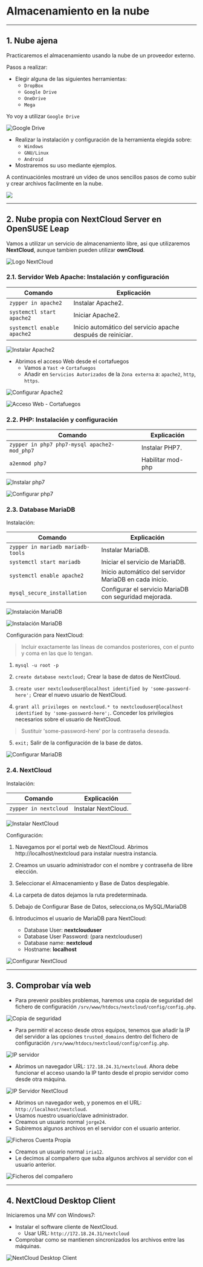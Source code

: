 
# Almacenamiento en la nube

---

## 1. Nube ajena

Practicaremos el almacenamiento usando la nube de un proveedor externo.

Pasos a realizar:
* Elegir alguna de las siguientes herramientas:
  * `DropBox`
  * `Google Drive`
  * `OneDrive`
  * `Mega`

Yo voy a utilizar `Google Drive`

![Google Drive](./images/google-drive.jpg)

* Realizar la instalación y configuración de la herramienta elegida sobre:
  * `Windows`
  * `GNU/Linux`
  * `Android`
* Mostraremos su uso mediante ejemplos.

A continuaciónles mostraré un vídeo de unos sencillos pasos de como subir y crear archivos facilmente en la nube.

![](./images/.png)

---

## 2. Nube propia con NextCloud Server en OpenSUSE Leap

Vamos a utilizar un servicio de almacenamiento libre, asi que utilizaremos **NextCloud**, aunque tambien pueden utilizar **ownCloud**.

![Logo NextCloud](./images/nextcloud.png)

### 2.1. Servidor Web Apache: Instalación y configuración

Comando | Explicación
------- | -----------
`zypper in apache2` | Instalar Apache2.
`systemctl start apache2` | Iniciar Apache2.
`systemctl enable apache2` | Inicio automático del servicio apache después de reiniciar.

![Instalar Apache2](./images/install-apache2.png)

* Abrimos el acceso Web desde el cortafuegos
  * Vamos a `Yast` -> `Cortafuegos`
  * Añadir en `Servicios Autorizados` de la `Zona externa` a: `apache2`, `http`, `https`.

![Configurar Apache2](./images/configure-apache2.png)

![Acceso Web - Cortafuegos](./images/cortafuegos.png)

### 2.2. PHP: Instalación y configuración

Comando | Explicación
------- | -----------
`zypper in php7 php7-mysql apache2-mod_php7` | Instalar PHP7.
`a2enmod php7` | Habilitar mod-php

![Instalar php7](./images/install-php7.png)

![Configurar php7](./images/configure-php7.png)

### 2.3. Database MariaDB

Instalación:

Comando | Explicación
------- | -----------
`zypper in mariadb mariadb-tools` | Instalar MariaDB.
`systemctl start mariadb` | Iniciar el servicio de MariaDB.
`systemctl enable apache2` | Inicio automático del servidor MariaDB en cada inicio.
`mysql_secure_installation` | Configurar el servicio MariaDB con seguridad mejorada.

![Instalación MariaDB](./images/install1-mariadb.png)

![Instalación MariaDB](./images/install2-mariadb.png)

Configuración para NextCloud:

> Incluir exactamente las líneas de comandos posteriores, con el punto y coma en las que lo tengan.

1. `mysql -u root -p`

2. `create database nextcloud;` Crear la base de datos de NextCloud.

3. `create user nextclouduser@localhost identified by 'some-password-here';` Crear el nuevo usuario de NextCloud.

4. `grant all privileges on nextcloud.* to nextclouduser@localhost identified by 'some-password-here';`. Conceder los privilegios necesarios sobre el usuario de NextCloud.

> Sustituir 'some-password-here' por la contraseña deseada.

5. `exit;` Salir de la configuración de la base de datos.

![Configurar MariaDB](./images/configure-mariadb.png)

### 2.4. NextCloud

Instalación:

Comando | Explicación
------- | -----------
`zypper in nextcloud` | Instalar NextCloud.

![Instalar NextCloud](./images/install-nextcloud.png)

Configuración:

1. Navegamos por el portal web de NextCloud. Abrimos http://localhost/nextcloud para instalar nuestra instancia.

2. Creamos un usuario administrador con el nombre y contraseña de libre elección.

3. Seleccionar el Almacenamiento y Base de Datos desplegable.

4. La carpeta de datos dejamos la ruta predeterminada.

5. Debajo de Configurar Base de Datos, selecciona,os MySQL/MariaDB

6. Introducimos el usuario de MariaDB para NextCloud:
    - Database User: **nextclouduser**
    - Database User Password: (para nextclouduser)
    - Database name: **nextcloud**
    - Hostname: **localhost**

![Configurar NextCloud](./images/configure-nextcloud.png)

---

## 3. Comprobar vía web

* Para prevenir posibles problemas, haremos una copia de seguridad del fichero de configuración `/srv/www/htdocs/nextcloud/config/config.php`.

![Copia de seguridad](./images/copia-fichero.png)

* Para permitir el acceso desde otros equipos, tenemos que añadir la IP del servidor a las opciones `trusted_domains` dentro del fichero de configuración `/srv/www/htdocs/nextcloud/config/config.php`.

![IP servidor](./images/ip-domains.png)

* Abrimos un navegador URL: `172.18.24.31/nextcloud`. Ahora debe funcionar el acceso usando la IP tanto desde el propio servidor como desde otra máquina.

![IP Servidor NextCloud](./images/ip-funciona.png)

* Abrimos un navegador web, y ponemos en el URL: `http://localhost/nextcloud`.
* Usamos nuestro usuario/clave administrador.
* Creamos un usuario normal `jorge24`.
* Subiremos algunos archivos en el servidor con el usuario anterior.

![Ficheros Cuenta Propia](./images/subir-jorge.png)

* Creamos un usuario normal `iria12`.
* Le decimos al compañero que suba algunos archivos al servidor con el usuario anterior.

![Ficheros del compañero](./images/iria12.png)

---

## 4. NextCloud Desktop Client

Iniciaremos una MV con Windows7:
  * Instalar el software cliente de NextCloud.
    * Usar URL: `http://172.18.24.31/nextcloud`
  * Comprobar como se mantienen sincronizados los archivos entre las máquinas.

![NextCloud Desktop Client](./images/nextcloud-windows.png)

